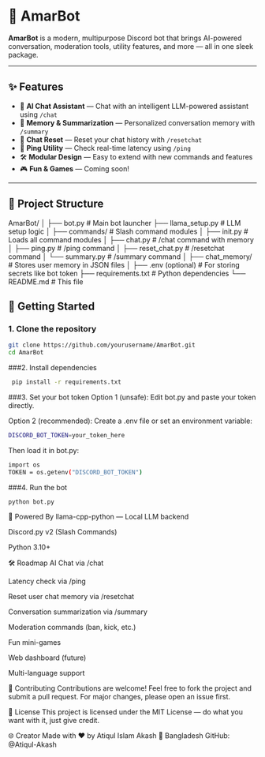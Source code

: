 # 🤖 AmarBot

**AmarBot** is a modern, multipurpose Discord bot that brings AI-powered conversation, moderation tools, utility features, and more — all in one sleek package.

---

## ✨ Features

- 💬 **AI Chat Assistant** — Chat with an intelligent LLM-powered assistant using `/chat`
- 🧠 **Memory & Summarization** — Personalized conversation memory with `/summary`
- 🧹 **Chat Reset** — Reset your chat history with `/resetchat`
- 📶 **Ping Utility** — Check real-time latency using `/ping`
- 🛠️ **Modular Design** — Easy to extend with new commands and features
- 🎮 **Fun & Games** — Coming soon!

---

## 📁 Project Structure
AmarBot/
│
├── bot.py # Main bot launcher
├── llama_setup.py # LLM setup logic
│
├── commands/ # Slash command modules
│ ├── init.py # Loads all command modules
│ ├── chat.py # /chat command with memory
│ ├── ping.py # /ping command
│ ├── reset_chat.py # /resetchat command
│ └── summary.py # /summary command
│
├── chat_memory/ # Stores user memory in JSON files
│
├── .env (optional) # For storing secrets like bot token
├── requirements.txt # Python dependencies
└── README.md # This file

## 🚀 Getting Started

### 1. Clone the repository

```bash
git clone https://github.com/yourusername/AmarBot.git
cd AmarBot
```
###2. Install dependencies
```bash
 pip install -r requirements.txt
```
###3. Set your bot token
Option 1 (unsafe):
Edit bot.py and paste your token directly.

Option 2 (recommended):
Create a .env file or set an environment variable:

```bash
DISCORD_BOT_TOKEN=your_token_here
```
Then load it in bot.py:
```bash
import os
TOKEN = os.getenv("DISCORD_BOT_TOKEN")
```
###4. Run the bot
```bash
python bot.py
```

🧠 Powered By
llama-cpp-python — Local LLM backend

Discord.py v2 (Slash Commands)

Python 3.10+


🛠️ Roadmap
 AI Chat via /chat

 Latency check via /ping

 Reset user chat memory via /resetchat

 Conversation summarization via /summary

 Moderation commands (ban, kick, etc.)

 Fun mini-games

 Web dashboard (future)

 Multi-language support

🤝 Contributing
Contributions are welcome! Feel free to fork the project and submit a pull request. For major changes, please open an issue first.

📄 License
This project is licensed under the MIT License — do what you want with it, just give credit.

🌐 Creator
Made with ❤️ by Atiqul Islam Akash
📍 Bangladesh
GitHub: @Atiqul-Akash

